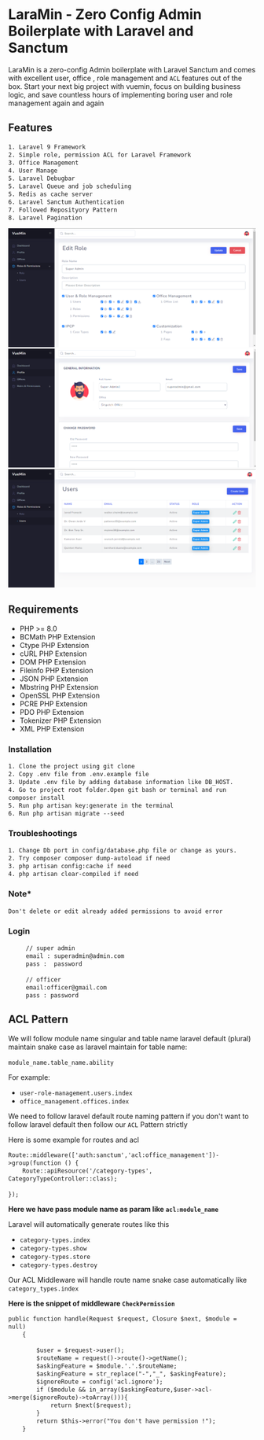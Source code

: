 # LaraMin - Zero Config Admin Boilerplate with Laravel and Sanctum

LaraMin is a zero-config Admin boilerplate with Laravel Sanctum and comes with excellent user, office , role management and  `ACL` features out of the box. Start your next big project with vuemin, focus on building business logic, and save countless hours of implementing boring user and role management again and again


## Features

    1. Laravel 9 Framework
    2. Simple role, permission ACL for Laravel Framework
    3. Office Management
    4. User Manage
    5. Laravel Debugbar
    5. Laravel Queue and job scheduling
    5. Redis as cache server
    6. Laravel Sanctum Authentication
    7. Followed Reposityory Pattern
    8. Laravel Pagination

![alt text](./screenshots/edit-role.png)
![alt text](./screenshots/profile.png)
![alt text](./screenshots/users.png)


## Requirements

- PHP >= 8.0
- BCMath PHP Extension
- Ctype PHP Extension
- cURL PHP Extension
- DOM PHP Extension
- Fileinfo PHP Extension
- JSON PHP Extension
- Mbstring PHP Extension
- OpenSSL PHP Extension
- PCRE PHP Extension
- PDO PHP Extension
- Tokenizer PHP Extension
- XML PHP Extension

### Installation

    1. Clone the project using git clone   
    2. Copy .env file from .env.example file    
    3. Update .env file by adding database information like DB_HOST.  
    4. Go to project root folder.Open git bash or terminal and run  composer install       
    5. Run php artisan key:generate in the terminal    
    6. Run php artisan migrate --seed


### Troubleshootings

    1. Change Db port in config/database.php file or change as yours.
    2. Try composer composer dump-autoload if need
    3. php artisan config:cache if need
    4. php artisan clear-compiled if need    

### Note*

    Don't delete or edit already added permissions to avoid error   

### Login
         // super admin
         email : superadmin@admin.com
         pass :  password
         
         // officer
         email:officer@gmail.com
         pass : password

## ACL Pattern

We will follow module name singular and table name laravel default (plural) maintain snake case as laravel maintain for table name:

`module_name.table_name.ability`

For example: 
- `user-role-management.users.index`
- `office_management.offices.index  `

We need to follow laravel default route naming pattern if you don't want to follow laravel default then follow our `ACL` Pattern strictly

Here is some example for routes and acl 

```
Route::middleware(['auth:sanctum','acl:office_management'])->group(function () {
    Route::apiResource('/category-types',   CategoryTypeController::class);

});
```
**Here we have pass module name as param like `acl:module_name`**

Laravel will automatically generate routes like this 
- `category-types.index `
- `category-types.show `
- `category-types.store `
- `category-types.destroy `

Our ACL Middleware will handle route name snake case automatically like `category_types.index`


**Here is the snippet of middleware `CheckPermission`**

```
public function handle(Request $request, Closure $next, $module = null)
    {

        $user = $request->user();
        $routeName = request()->route()->getName();
        $askingFeature = $module.'.'.$routeName;
        $askingFeature = str_replace("-","_", $askingFeature);
        $ignoreRoute = config('acl.ignore');
        if ($module && in_array($askingFeature,$user->acl->merge($ignoreRoute)->toArray())){
            return $next($request);
        }
        return $this->error("You don't have permission !");
    }
```
